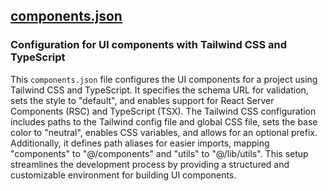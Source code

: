 ## [components.json](components.json)

### Configuration for UI components with Tailwind CSS and TypeScript

This `components.json` file configures the UI components for a project using Tailwind CSS and TypeScript. It specifies the schema URL for validation, sets the style to "default", and enables support for React Server Components (RSC) and TypeScript (TSX). The Tailwind CSS configuration includes paths to the Tailwind config file and global CSS file, sets the base color to "neutral", enables CSS variables, and allows for an optional prefix. Additionally, it defines path aliases for easier imports, mapping "components" to "@/components" and "utils" to "@/lib/utils". This setup streamlines the development process by providing a structured and customizable environment for building UI components.

